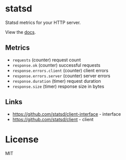 
# statsd

 Statsd metrics for your HTTP server.

 View the [docs](http://godoc.org/github.com/gohttp/statsd).

## Metrics

 - `requests` (counter) request count
 - `response.ok` (counter) successful requests
 - `response.errors.client` (counter) client errors
 - `response.errors.server` (counter) server errors
 - `response.duration` (timer) request duration
 - `response.size` (timer) response size in bytes

## Links

 - https://github.com/statsd/client-interface - interface
 - https://github.com/statsd/client - client

# License

 MIT